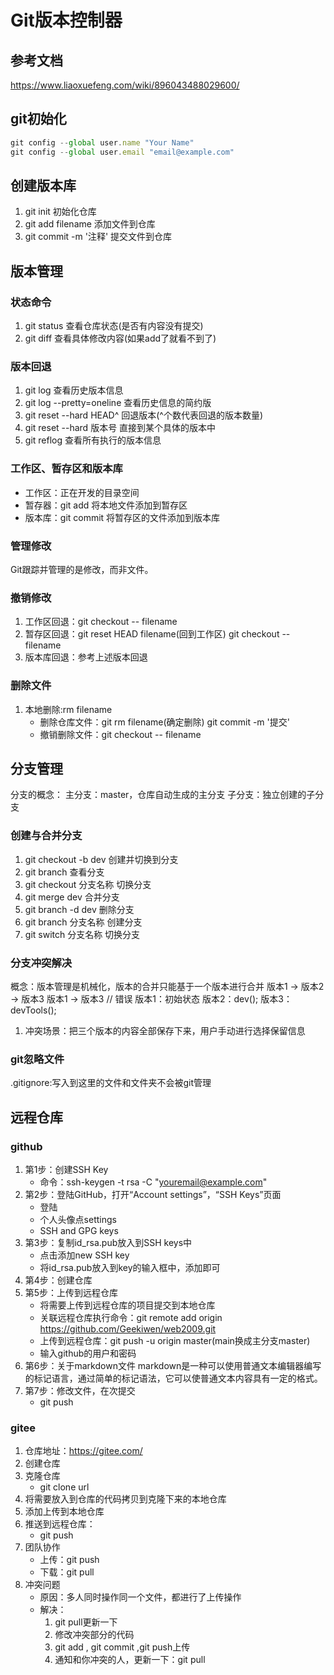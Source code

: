 # Git版本控制器

## 参考文档
https://www.liaoxuefeng.com/wiki/896043488029600/

## git初始化
```js
git config --global user.name "Your Name"
git config --global user.email "email@example.com"
```

## 创建版本库
1. git init 初始化仓库
2. git add filename  添加文件到仓库
3. git commit -m '注释'  提交文件到仓库

## 版本管理
### 状态命令
1. git status  查看仓库状态(是否有内容没有提交)
2. git diff    查看具体修改内容(如果add了就看不到了)
### 版本回退
1. git log  查看历史版本信息
2. git log --pretty=oneline  查看历史信息的简约版
3. git reset --hard HEAD^    回退版本(^个数代表回退的版本数量)
4. git reset --hard 版本号    直接到某个具体的版本中
5. git reflog  查看所有执行的版本信息
### 工作区、暂存区和版本库
- 工作区：正在开发的目录空间
- 暂存器：git add 将本地文件添加到暂存区
- 版本库：git commit  将暂存区的文件添加到版本库
### 管理修改
Git跟踪并管理的是修改，而非文件。
### 撤销修改
1. 工作区回退：git checkout -- filename
2. 暂存区回退：git reset HEAD filename(回到工作区) git checkout -- filename
3. 版本库回退：参考上述版本回退
### 删除文件
1. 本地删除:rm filename
    - 删除仓库文件：git rm filename(确定删除) git commit -m '提交'
    - 撤销删除文件：git checkout -- filename

## 分支管理
分支的概念：
    主分支：master，仓库自动生成的主分支
    子分支：独立创建的子分支
### 创建与合并分支
1. git checkout -b dev  创建并切换到分支
2. git branch           查看分支
3. git checkout 分支名称 切换分支
4. git merge dev        合并分支
5. git branch -d dev    删除分支
6. git branch 分支名称   创建分支
7. git switch 分支名称   切换分支

### 分支冲突解决
概念：版本管理是机械化，版本的合并只能基于一个版本进行合并
版本1 -> 版本2 -> 版本3
版本1 -> 版本3 // 错误
版本1：初始状态
版本2：dev();
版本3：devTools();
1. 冲突场景：把三个版本的内容全部保存下来，用户手动进行选择保留信息

### git忽略文件
.gitignore:写入到这里的文件和文件夹不会被git管理

## 远程仓库
### github
1. 第1步：创建SSH Key
    - 命令：ssh-keygen -t rsa -C "youremail@example.com"
2. 第2步：登陆GitHub，打开“Account settings”，“SSH Keys”页面
    - 登陆
    - 个人头像点settings
    - SSH and GPG keys
3. 第3步：复制id_rsa.pub放入到SSH keys中
    - 点击添加new SSH key
    - 将id_rsa.pub放入到key的输入框中，添加即可
4. 第4步：创建仓库
5. 第5步：上传到远程仓库
    - 将需要上传到远程仓库的项目提交到本地仓库
    - 关联远程仓库执行命令：git remote add origin https://github.com/Geekiwen/web2009.git
    - 上传到远程仓库：git push -u origin master(main换成主分支master)
    - 输入github的用户和密码
6. 第6步：关于markdown文件
    markdown是一种可以使用普通文本编辑器编写的标记语言，通过简单的标记语法，它可以使普通文本内容具有一定的格式。
7. 第7步：修改文件，在次提交
    - git push

### gitee
1. 仓库地址：https://gitee.com/
2. 创建仓库
3. 克隆仓库
    - git clone url
4. 将需要放入到仓库的代码拷贝到克隆下来的本地仓库
5. 添加上传到本地仓库
6. 推送到远程仓库：
    - git push
7. 团队协作
    - 上传：git push
    - 下载：git pull
8. 冲突问题
    - 原因：多人同时操作同一个文件，都进行了上传操作
    - 解决：
        1. git pull更新一下
        2. 修改冲突部分的代码
        3. git add , git commit ,git push上传
        4. 通知和你冲突的人，更新一下：git pull
